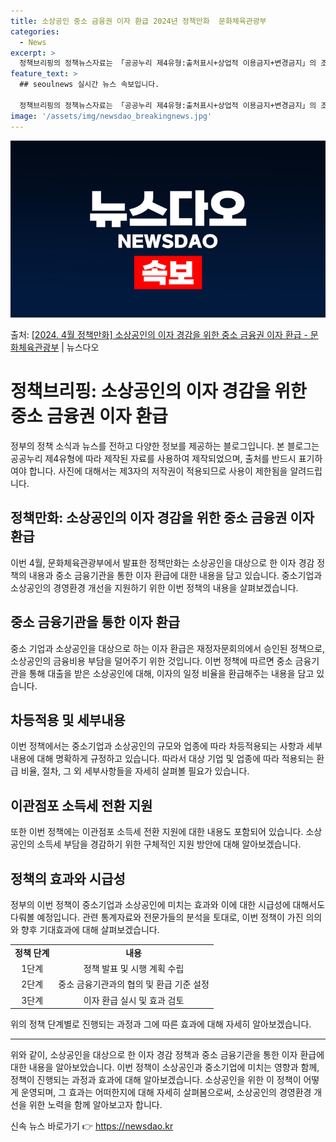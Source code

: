 ```yaml
---
title: 소상공인 중소 금융권 이자 환급 2024년 정책만화  문화체육관광부
categories:
  - News
excerpt: >
  정책브리핑의 정책뉴스자료는 「공공누리 제4유형:출처표시+상업적 이용금지+변경금지」의 조건에 따라 자유롭게 이…
feature_text: >
  ## seoulnews 실시간 뉴스 속보입니다.

  정책브리핑의 정책뉴스자료는 「공공누리 제4유형:출처표시+상업적 이용금지+변경금지」의 조건에 따라 자유롭게 이…
image: '/assets/img/newsdao_breakingnews.jpg'
---
```


![뉴스다오 속보](/assets/img/newsdao_breakingnews.jpg)

<p>출처: <a href="https://newsdao.kr/3482" rel="dofollow">[2024. 4월 정책만화] 소상공인의 이자 경감을 위한 중소 금융권 이자 환급 - 문화체육관광부</a> | 뉴스다오</p>

<h1>정책브리핑: 소상공인의 이자 경감을 위한 중소 금융권 이자 환급</h1>

<p data-ke-size="size16">정부의 정책 소식과 뉴스를 전하고 다양한 정보를 제공하는 블로그입니다. 본 블로그는 공공누리 제4유형에 따라 제작된 자료를 사용하여 제작되었으며, 출처를 반드시 표기하여야 합니다. 사진에 대해서는 제3자의 저작권이 적용되므로 사용이 제한됨을 알려드립니다.</p>

<h2 data-ke-size="size26">정책만화: 소상공인의 이자 경감을 위한 중소 금융권 이자 환급</h2>

<p data-ke-size="size16">이번 4월, 문화체육관광부에서 발표한 정책만화는 소상공인을 대상으로 한 이자 경감 정책의 내용과 중소 금융기관을 통한 이자 환급에 대한 내용을 담고 있습니다. 중소기업과 소상공인의 경영환경 개선을 지원하기 위한 이번 정책의 내용을 살펴보겠습니다.</p>

<h2 data-ke-size="size26">중소 금융기관을 통한 이자 환급</h2>

<p data-ke-size="size16">중소 기업과 소상공인을 대상으로 하는 이자 환급은 재정자문회의에서 승인된 정책으로, 소상공인의 금융비용 부담을 덜어주기 위한 것입니다. 이번 정책에 따르면 중소 금융기관을 통해 대출을 받은 소상공인에 대해, 이자의 일정 비율을 환급해주는 내용을 담고 있습니다.</p>

<h2 data-ke-size="size26">차등적용 및 세부내용</h2>

<p data-ke-size="size16">이번 정책에서는 중소기업과 소상공인의 규모와 업종에 따라 차등적용되는 사항과 세부내용에 대해 명확하게 규정하고 있습니다. 따라서 대상 기업 및 업종에 따라 적용되는 환급 비율, 절차, 그 외 세부사항들을 자세히 살펴볼 필요가 있습니다.</p>

<h2 data-ke-size="size26">이관점포 소득세 전환 지원</h2>

<p data-ke-size="size16">또한 이번 정책에는 이관점포 소득세 전환 지원에 대한 내용도 포함되어 있습니다. 소상공인의 소득세 부담을 경감하기 위한 구체적인 지원 방안에 대해 알아보겠습니다.</p>

<h2 data-ke-size="size26">정책의 효과와 시급성</h2>

<p data-ke-size="size16">정부의 이번 정책이 중소기업과 소상공인에 미치는 효과와 이에 대한 시급성에 대해서도 다뤄볼 예정입니다. 관련 통계자료와 전문가들의 분석을 토대로, 이번 정책이 가진 의의와 향후 기대효과에 대해 살펴보겠습니다.</p>

<table>
  <tbody>
    <tr>
      <td style="text-align: center; height: 17px;"><b>정책 단계</b></td>
      <td style="text-align: center; height: 17px;"><b>내용</b></td>
    </tr>
    <tr>
      <td style="text-align: center; height: 17px;">1단계</td>
      <td style="text-align: center; height: 17px;">정책 발표 및 시행 계획 수립</td>
    </tr>
    <tr>
      <td style="text-align: center; height: 17px;">2단계</td>
      <td style="text-align: center; height: 17px;">중소 금융기관과의 협의 및 환급 기준 설정</td>
    </tr>
    <tr>
      <td style="text-align: center; height: 17px;">3단계</td>
      <td style="text-align: center; height: 17px;">이자 환급 실시 및 효과 검토</td>
    </tr>
  </tbody>
</table>

<p data-ke-size="size16">위의 정책 단계별로 진행되는 과정과 그에 따른 효과에 대해 자세히 알아보겠습니다.</p>

<hr>

<p data-ke-size="size16">위와 같이, 소상공인을 대상으로 한 이자 경감 정책과 중소 금융기관을 통한 이자 환급에 대한 내용을 알아보았습니다. 이번 정책이 소상공인과 중소기업에 미치는 영향과 함께, 정책이 진행되는 과정과 효과에 대해 알아보겠습니다. 소상공인을 위한 이 정책이 어떻게 운영되며, 그 효과는 어떠한지에 대해 자세히 살펴봄으로써, 소상공인의 경영환경 개선을 위한 노력을 함께 알아보고자 합니다.</p> 

신속 뉴스 바로가기 👉 <a href="https://newsdao.kr" rel="dofollow">https://newsdao.kr</a>


